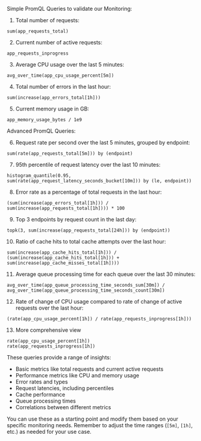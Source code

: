 

Simple PromQL Queries to validate our Monitoring:

1. Total number of requests:
```
sum(app_requests_total)
```

2. Current number of active requests:
```
app_requests_inprogress
```

3. Average CPU usage over the last 5 minutes:
```
avg_over_time(app_cpu_usage_percent[5m])
```

4. Total number of errors in the last hour:
```
sum(increase(app_errors_total[1h]))
```

5. Current memory usage in GB:
```
app_memory_usage_bytes / 1e9
```

Advanced PromQL Queries:

6. Request rate per second over the last 5 minutes, grouped by endpoint:
```
sum(rate(app_requests_total[5m])) by (endpoint)
```

7. 95th percentile of request latency over the last 10 minutes:
```
histogram_quantile(0.95, sum(rate(app_request_latency_seconds_bucket[10m])) by (le, endpoint))
```

8. Error rate as a percentage of total requests in the last hour:
```
(sum(increase(app_errors_total[1h])) / sum(increase(app_requests_total[1h]))) * 100
```

9. Top 3 endpoints by request count in the last day:
```
topk(3, sum(increase(app_requests_total[24h])) by (endpoint))
```

10. Ratio of cache hits to total cache attempts over the last hour:
```
sum(increase(app_cache_hits_total[1h])) / (sum(increase(app_cache_hits_total[1h])) + sum(increase(app_cache_misses_total[1h])))
```

11. Average queue processing time for each queue over the last 30 minutes:
```
avg_over_time(app_queue_processing_time_seconds_sum[30m]) / avg_over_time(app_queue_processing_time_seconds_count[30m])
```

12. Rate of change of CPU usage compared to rate of change of active requests over the last hour:
```
(rate(app_cpu_usage_percent[1h]) / rate(app_requests_inprogress[1h]))
```
13. More comprehensive view 
```
rate(app_cpu_usage_percent[1h])
rate(app_requests_inprogress[1h])
```

These queries provide a range of insights:

- Basic metrics like total requests and current active requests
- Performance metrics like CPU and memory usage
- Error rates and types
- Request latencies, including percentiles
- Cache performance
- Queue processing times
- Correlations between different metrics

You can use these as a starting point and modify them based on your specific monitoring needs. Remember to adjust the time ranges (`[5m]`, `[1h]`, etc.) as needed for your use case.